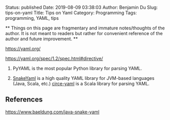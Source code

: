 Status: published
Date: 2019-08-09 03:38:03
Author: Benjamin Du
Slug: tips-on-yaml
Title: Tips on Yaml
Category: Programming
Tags: programming, YAML, tips

**
Things on this page are fragmentary and immature notes/thoughts of the author.
It is not meant to readers but rather for convenient reference of the author and future improvement.
**

https://yaml.org/

https://yaml.org/spec/1.2/spec.html#directive/

1. PyYAML is the most popular Python library for parsing YAML.

2. [SnakeYaml](https://bitbucket.org/asomov/snakeyaml/src/default/)
  is a high quality YAML library for JVM-based languages (Java, Scala, etc.)
  [circe-yaml](https://github.com/circe/circe-yaml)
  is a Scala library for parsing YAML.


## References

https://www.baeldung.com/java-snake-yaml
